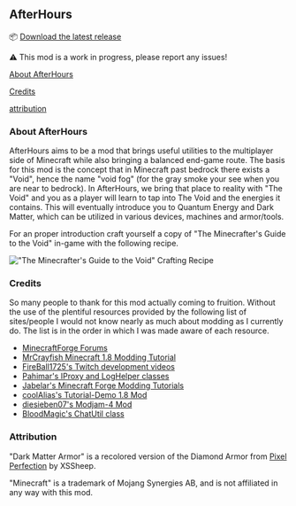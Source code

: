 ## AfterHours

:package: [Download the latest release](https://github.com/kyau/afterhours-1.8.9/releases)

:warning: This mod is a work in progress, please report any issues!

[About AfterHours](#about-afterhours)

[Credits](#credits)

[attribution](#attribution)



### About AfterHours

AfterHours aims to be a mod that brings useful utilities to the multiplayer side of Minecraft while also bringing a balanced end-game route. The basis for this mod is the concept that in Minecraft past bedrock there exists a "Void", hence the name "void fog" (for the gray smoke your see when you are near to bedrock). In AfterHours, we bring that place to reality with "The Void" and you as a player will learn to tap into The Void and the energies it contains. This will eventually introduce you to Quantum Energy and Dark Matter, which can be utilized in various devices, machines and armor/tools.

For an proper introduction craft yourself a copy of "The Minecrafter's Guide to the Void" in-game with the following recipe.

!["The Minecrafter's Guide to the Void" Crafting Recipe](https://kyau.net/afterhours/img/book_recipe.png)

### Credits

So many people to thank for this mod actually coming to fruition. Without the use of the plentiful resources provided by the following list of sites/people I would not know nearly as much about modding as I currently do. The list is in the order in which I was made aware of each resource.

* [MinecraftForge Forums](http://www.minecraftforge.net/forum/)
* [MrCrayfish Minecraft 1.8 Modding Tutorial](https://www.youtube.com/watch?v=VhOSL7rGb10&list=PLy11IosblXIFDFAT3wz_5Nve05wIVKFSJ)
* [FireBall1725's Twitch development videos](http://www.twitch.tv/fireball1725dev)
* [Pahimar's IProxy and LogHelper classes](https://github.com/pahimar/Equivalent-Exchange-3)
* [Jabelar's Minecraft Forge Modding Tutorials](http://jabelarminecraft.blogspot.com/)
* [coolAlias's Tutorial-Demo 1.8 Mod](https://github.com/coolAlias/Tutorial-Demo)
* [diesieben07's Modjam-4 Mod](https://github.com/diesieben07/Modjam-4)
* [BloodMagic's ChatUtil class](https://github.com/WayofTime/BloodMagic)

### Attribution

"Dark Matter Armor" is a recolored version of the Diamond Armor from [Pixel Perfection](http://www.curse.com/texture-packs/minecraft/pixel-perfection) by XSSheep.

"Minecraft" is a trademark of Mojang Synergies AB, and is not affiliated in any way with this mod.
